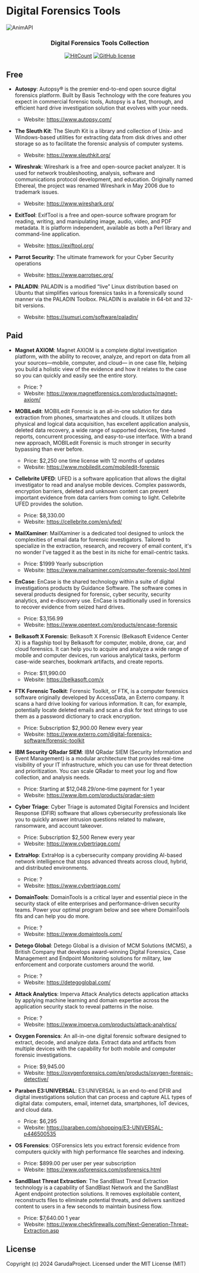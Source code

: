 # Digital Forensics Tools

![AnimAPI](https://socialify.git.ci/GarudaProject/digital-forensics-tools/image?description=1&font=Raleway&forks=1&issues=1&language=1&name=1&pattern=Solid&pulls=1&stargazers=1&theme=Dark)

<div align="center">

### Digital Forensics Tools Collection

[![HitCount](http://hits.dwyl.com/GarudaProject/digital-forensics-tools.svg)](http://hits.dwyl.com/GarudaProject/digital-forensics-tools) [![GitHub license](https://img.shields.io/github/license/GarudaProject/digital-forensics-tools)](https://github.com/GarudaProject/digital-forensics-tools/blob/master/LICENSE)

</div>

## Free

- **Autospy**: Autopsy® is the premier end-to-end open source digital forensics platform. Built by Basis Technology with the core features you expect in commercial forensic tools, Autopsy is a fast, thorough, and efficient hard drive investigation solution that evolves with your needs.
	- Website: <https://www.autopsy.com/>

- **The Sleuth Kit**: The Sleuth Kit is a library and collection of Unix- and Windows-based utilities for extracting data from disk drives and other storage so as to facilitate the forensic analysis of computer systems.
	- Website: <https://www.sleuthkit.org/>

- **Wireshrak**: Wireshark is a free and open-source packet analyzer. It is used for network troubleshooting, analysis, software and communications protocol development, and education. Originally named Ethereal, the project was renamed Wireshark in May 2006 due to trademark issues.
	- Website: <https://www.wireshark.org/>

- **ExitTool**: ExifTool is a free and open-source software program for reading, writing, and manipulating image, audio, video, and PDF metadata. It is platform independent, available as both a Perl library and command-line application.
	- Website: <https://exiftool.org/>

- **Parrot Security**: The ultimate framework for your Cyber Security operations
	- Website: <https://www.parrotsec.org/>

- **PALADIN**: PALADIN is a modified “live” Linux distribution based on Ubuntu that simplifies various forensics tasks in a forensically sound manner via the PALADIN Toolbox. PALADIN is available in 64-bit and 32-bit versions.
	- Website: <https://sumuri.com/software/paladin/>

## Paid

- **Magnet AXIOM**: Magnet AXIOM is a complete digital investigation platform, with the ability to recover, analyze, and report on data from all your sources—mobile, computer, and cloud— in one case file, helping you build a holistic view of the evidence and how it relates to the case so you can quickly and easily see the entire story.
	- Price: ?
	- Website: <https://www.magnetforensics.com/products/magnet-axiom/>

- **MOBILedit**: MOBILedit Forensic is an all-in-one solution for data extraction from phones, smartwatches and clouds. It utilizes both physical and logical data acquisition, has excellent application analysis, deleted data recovery, a wide range of supported devices, fine-tuned reports, concurrent processing, and easy-to-use interface. With a brand new approach, MOBILedit Forensic is much stronger in security bypassing than ever before.
	- Price: $2,250 one time license with 12 months of updates
	- Website: <https://www.mobiledit.com/mobiledit-forensic>

- **Cellebrite UFED**: UFED is a software application that allows the digital investigator to read and analyse mobile devices. Complex passwords, encryption barriers, deleted and unknown content can prevent important evidence from data carriers from coming to light. Cellebrite UFED provides the solution.
	- Price: $8,330.00
	- Website: <https://cellebrite.com/en/ufed/>

- **MailXaminer**: MailXaminer is a dedicated tool designed to unlock the complexities of email data for forensic investigators. Tailored to specialize in the extraction, research, and recovery of email content, it's no wonder I've tagged it as the best in its niche for email-centric tasks.
	- Price: $1999 Yearly subscription
	- Website: <https://www.mailxaminer.com/computer-forensic-tool.html>

- **EnCase**: EnCase is the shared technology within a suite of digital investigations products by Guidance Software. The software comes in several products designed for forensic, cyber security, security analytics, and e-discovery use. EnCase is traditionally used in forensics to recover evidence from seized hard drives.
	- Price: $3,156.99
	- Website: <https://www.opentext.com/products/encase-forensic>

- **Belkasoft X Forensic**: Belkasoft X Forensic (Belkasoft Evidence Center X) is a flagship tool by Belkasoft for computer, mobile, drone, car, and cloud forensics. It can help you to acquire and analyze a wide range of mobile and computer devices, run various analytical tasks, perform case-wide searches, bookmark artifacts, and create reports.
	- Price: $11,990.00
	- Website: <https://belkasoft.com/x>

- **FTK Forensic Toolkit**: Forensic Toolkit, or FTK, is a computer forensics software originally developed by AccessData, an Exterro company. It scans a hard drive looking for various information. It can, for example, potentially locate deleted emails and scan a disk for text strings to use them as a password dictionary to crack encryption.
	- Price: Subscription $2,900.00 Renew every year
	- Website: <https://www.exterro.com/digital-forensics-software/forensic-toolkit>

- **IBM Security QRadar SIEM**: IBM QRadar SIEM (Security Information and Event Management) is a modular architecture that provides real-time visibility of your IT infrastructure, which you can use for threat detection and prioritization. You can scale QRadar to meet your log and flow collection, and analysis needs.
	- Price: Starting at $12,048.29/one-time payment for 1 year
	- Website: <https://www.ibm.com/products/qradar-siem>

- **Cyber Triage**: Cyber Triage is automated Digital Forensics and Incident Response (DFIR) software that allows cybersecurity professionals like you to quickly answer intrusion questions related to malware, ransomware, and account takeover.
	- Price: Subscription $2,500 Renew every year
	- Website: <https://www.cybertriage.com/>

- **ExtraHop**: ExtraHop is a cybersecurity company providing AI-based network intelligence that stops advanced threats across cloud, hybrid, and distributed environments.
	- Price: ?
	- Website: <https://www.cybertriage.com/>

- **DomainTools**: DomainTools is a critical layer and essential piece in the security stack of elite enterprises and performance-driven security teams. Power your optimal program below and see where DomainTools fits and can help you do more.
	- Price: ?
	- Website: <https://www.domaintools.com/>

- **Detego Global**: Detego Global is a division of MCM Solutions (MCMS), a British Company that develops award-winning Digital Forensics, Case Management and Endpoint Monitoring solutions for military, law enforcement and corporate customers around the world.
	- Price: ?
	- Website: <https://detegoglobal.com/>

- **Attack Analytics**: Imperva Attack Analytics detects application attacks by applying machine learning and domain expertise across the application security stack to reveal patterns in the noise.
	- Price: ?
	- Website: <https://www.imperva.com/products/attack-analytics/>

- **Oxygen Forensics**: An all-in-one digital forensic software designed to extract, decode, and analyze data. Extract data and artifacts from multiple devices with the capability for both mobile and computer forensic investigations.
	- Price: $9,945.00
	- Website: <https://oxygenforensics.com/en/products/oxygen-forensic-detective/>

- **Paraben E3:UNIVERSAL**: E3:UNIVERSAL is an end-to-end DFIR and digital investigations solution that can process and capture ALL types of digital data: computers, email, internet data, smartphones, IoT devices, and cloud data.
	- Price: $6,295
	- Website: <https://paraben.com/shopping/E3-UNIVERSAL-p446500535>

- **OS Forensics**: OSForensics lets you extract forensic evidence from computers quickly with high performance file searches and indexing.
	- Price: $899.00 per user per year subscription
	- Website: <https://www.osforensics.com/osforensics.html>

- **SandBlast Threat Extraction**: The SandBlast Threat Extraction technology is a capability of SandBlast Network and the SandBlast Agent endpoint protection solutions. It removes exploitable content, reconstructs files to eliminate potential threats, and delivers sanitized content to users in a few seconds to maintain business flow.
	- Price: $7,640.00 1 year
	- Website: <https://www.checkfirewalls.com/Next-Generation-Threat-Extraction.asp>

## License

Copyright (c) 2024 GarudaProject. Licensed under the MIT License (MIT)
